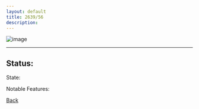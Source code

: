 ```yaml
---
layout: default
title: 2639/56
description: 
---
```

![image]()

* * *

## Status: 

State: 

Notable Features: 

[Back](/./forest/bunker.html)
